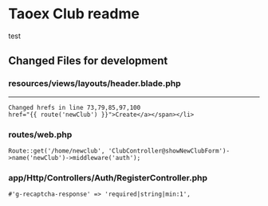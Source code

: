 # Taoex Club readme

test

## Changed Files for development
### resources/views/layouts/header.blade.php
------
 
	
    Changed hrefs in line 73,79,85,97,100 
    href="{{ route('newClub') }}">Create</a></span></li>


### routes/web.php

    Route::get('/home/newclub', 'ClubController@showNewClubForm')->name('newClub')->middleware('auth');

### app/Http/Controllers/Auth/RegisterController.php

	#'g-recaptcha-response' => 'required|string|min:1',

